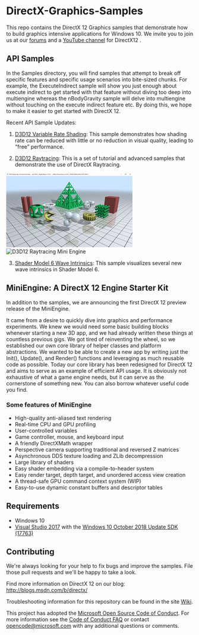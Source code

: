 
# DirectX-Graphics-Samples
This repo contains the DirectX 12 Graphics samples that demonstrate how to build graphics intensive applications for Windows 10. We invite you to join us at our [forums](http://www.directxtech.com/) and a [YouTube channel](https://www.youtube.com/MicrosoftDirectX12andGraphicsEducation) for DirectX12 .

## API Samples
In the Samples directory, you will find samples that attempt to break off specific features and specific usage scenarios into bite-sized chunks. For example, the ExecuteIndirect sample will show you just enough about execute indirect to get started with that feature without diving too deep into multiengine whereas the nBodyGravity sample will delve into multiengine without touching on the execute indirect feature etc. By doing this, we hope to make it easier to get started with DirectX 12.

Recent API Sample Updates:
1. [D3D12 Variable Rate Shading](Samples/Desktop/D3D12VariableRateShading/readme.md): This sample demonstrates how shading rate can be reduced with little or no reduction in visual quality, leading to “free” performance.

2. [D3D12 Raytracing](Samples/Desktop/D3D12Raytracing/readme.md): This is a set of tutorial and advanced samples that demonstrate the use of DirectX Raytracing.

![D3D12 Raytracing Procedural Geometry GUI](Samples/Desktop/D3D12Raytracing/src/D3D12RaytracingProceduralGeometry/Screenshot_small.png)
![D3D12 Raytracing Mini Engine](Samples/Desktop/D3D12Raytracing/src/D3D12RaytracingMiniEngineSample/Screenshot_small.png)

3. [Shader Model 6 Wave Intrinsics](Samples/Desktop/D3D12SM6WaveIntrinsics/readme.md): This sample visualizes several new wave intrinsics in Shader Model 6.

## MiniEngine: A DirectX 12 Engine Starter Kit
In addition to the samples, we are announcing the first DirectX 12 preview release of the MiniEngine.

It came from a desire to quickly dive into graphics and performance experiments.  We knew we would need some basic building blocks whenever starting a new 3D app, and we had already written these things at countless previous gigs.  We got tired of reinventing the wheel, so we established our own core library of helper classes and platform abstractions.  We wanted to be able to create a new app by writing just the Init(), Update(), and Render() functions and leveraging as much reusable code as possible.  Today our core library has been redesigned for DirectX 12 and aims to serve as an example of efficient API usage.  It is obviously not exhaustive of what a game engine needs, but it can serve as the cornerstone of something new.  You can also borrow whatever useful code you find.

### Some features of MiniEngine
* High-quality anti-aliased text rendering
* Real-time CPU and GPU profiling
* User-controlled variables
* Game controller, mouse, and keyboard input
* A friendly DirectXMath wrapper
* Perspective camera supporting traditional and reversed Z matrices
* Asynchronous DDS texture loading and ZLib decompression
* Large library of shaders
* Easy shader embedding via a compile-to-header system
* Easy render target, depth target, and unordered access view creation
* A thread-safe GPU command context system (WIP)
* Easy-to-use dynamic constant buffers and descriptor tables

## Requirements
* Windows 10
* [Visual Studio 2017](https://www.visualstudio.com/) with the [Windows 10 October 2018 Update SDK (17763)](https://developer.microsoft.com/en-US/windows/downloads/windows-10-sdk)

## Contributing
We're always looking for your help to fix bugs and improve the samples.  File those pull requests and we'll be happy to take a look.

Find more information on DirectX 12 on our blog: http://blogs.msdn.com/b/directx/

Troubleshooting information for this repository can be found in the site [Wiki](https://github.com/Microsoft/DirectX-Graphics-Samples/wiki).

This project has adopted the [Microsoft Open Source Code of Conduct](https://opensource.microsoft.com/codeofconduct/). For more information see the [Code of Conduct FAQ](https://opensource.microsoft.com/codeofconduct/faq/) or contact [opencode@microsoft.com](mailto:opencode@microsoft.com) with any additional questions or comments.
